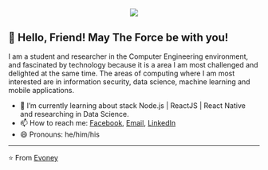 <h1 align="center">
  <img src="https://ik.imagekit.io/dfw3q47dv0/SW_bad_feeling_-Mvspio6t.gif" />
</h1>

## 👋 Hello, Friend! May The Force be with you!



I am a student and researcher in the Computer Engineering environment, and fascinated by technology because it is a area I am most challenged and delighted at the same time. The areas of computing where I am most interested are in information security, data science, machine learning and mobile applications.

- 🌱 I’m currently learning about stack Node.js | ReactJS | React Native  and researching in Data Science.
- 📫 How to reach me: [Facebook](https://www.facebook.com/evoney.mendonca/), [Email](evoney.mendonca@icomp.ufam.edu.br), [LinkedIn](https://www.linkedin.com/in/evoney-mendonça/)
- 😄 Pronouns: he/him/his

---

⭐ From [Evoney](https://github.com/Evoney/)
